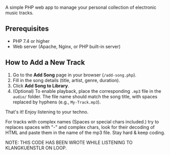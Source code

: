 
A simple PHP web app to manage your personal collection of electronic music tracks.

## Prerequisites
- PHP 7.4 or higher
- Web server (Apache, Nginx, or PHP built-in server)

## How to Add a New Track
1. Go to the **Add Song** page in your browser (`/add-song.php`).
2. Fill in the song details (title, artist, genre, duration).
3. Click **Add Song to Library**.
4. (Optional) To enable playback, place the corresponding `.mp3` file in the `audio/` folder. The file name should match the song title, with spaces replaced by hyphens (e.g., `My-Track.mp3`).

That's it! Enjoy listening to your techno.

For tracks with complex names (Spaces or special chars included.) try to replaces spaces with "-" and complex chars, look for their decoding of HTML and paste them in the name of the mp3 file.
Stay hard & keep coding.

NOTE: THIS CODE HAS BEEN WROTE WHILE LISTENING TO KLANGKUENSTLR ON LOOP.
